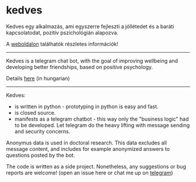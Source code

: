 # kedves

Kedves egy alkalmazás, ami egyszerre fejleszti a jóllétedet és a baráti kapcsolatodat, pozitív pszichológián alapozva.

A [weboldalon](https://sites.google.com/cserkesz.hu/hellokedves/) találhatók részletes információk!

---

Kedves is a telegram chat bot, with the goal of improving wellbeing and developing better friendships, based on positive psychology. 


Details [here](https://sites.google.com/cserkesz.hu/hellokedves/) (in hungarian)

---



Kedves:
- is written in python - prototyping in python is easy and fast.
- is closed source.
- manifests as a telegram chatbot - this way only the "business logic" had to be developed. Let telegram do the heavy lifting with message sending and security concerns.


Anonymus data is used in doctoral research. This data excludes all message content, and includes for example anonymized answers to questions posted by the bot.

The code is written as a side project. Nonetheless, any suggestions or bug reports are welcome! (open an issue here or chat me up on [telegram](https://t.me/prohimester))
